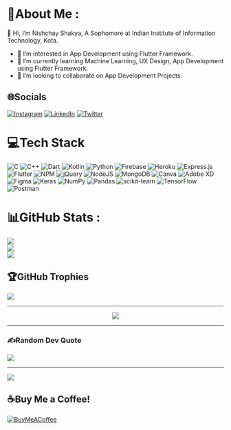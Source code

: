 # 💫About Me :
 👋 Hi, I’m Nishchay Shakya, A Sophomore at Indian Institute of Information Technology, Kota.
- 👀 I’m interested in App Development using Flutter Framework.
- 🌱 I’m currently learning Machine Learning, UX Design, App Development using Flutter Framework.
- 💞️ I’m looking to collaborate on App Development Projects.

## 🌐Socials
[![Instagram](https://img.shields.io/badge/Instagram-%23E4405F.svg?logo=Instagram&logoColor=white)](https://instagram.com/nishchayshakyaa) [![LinkedIn](https://img.shields.io/badge/LinkedIn-%230077B5.svg?logo=linkedin&logoColor=white)](https://linkedin.com/in/nishchayshakya) [![Twitter](https://img.shields.io/badge/Twitter-%231DA1F2.svg?logo=Twitter&logoColor=white)](https://twitter.com/nishchayshakyaa) 

# 💻Tech Stack
![C](https://img.shields.io/badge/c-%2300599C.svg?style=plastic&logo=c&logoColor=white) ![C++](https://img.shields.io/badge/c++-%2300599C.svg?style=plastic&logo=c%2B%2B&logoColor=white) ![Dart](https://img.shields.io/badge/dart-%230175C2.svg?style=plastic&logo=dart&logoColor=white) ![Kotlin](https://img.shields.io/badge/kotlin-%230095D5.svg?style=plastic&logo=kotlin&logoColor=white) ![Python](https://img.shields.io/badge/python-3670A0?style=plastic&logo=python&logoColor=ffdd54) ![Firebase](https://img.shields.io/badge/firebase-%23039BE5.svg?style=plastic&logo=firebase) ![Heroku](https://img.shields.io/badge/heroku-%23430098.svg?style=plastic&logo=heroku&logoColor=white) ![Express.js](https://img.shields.io/badge/express.js-%23404d59.svg?style=plastic&logo=express&logoColor=%2361DAFB) ![Flutter](https://img.shields.io/badge/Flutter-%2302569B.svg?style=plastic&logo=Flutter&logoColor=white) ![NPM](https://img.shields.io/badge/NPM-%23000000.svg?style=plastic&logo=npm&logoColor=white) ![jQuery](https://img.shields.io/badge/jquery-%230769AD.svg?style=plastic&logo=jquery&logoColor=white) ![NodeJS](https://img.shields.io/badge/node.js-6DA55F?style=plastic&logo=node.js&logoColor=white) ![MongoDB](https://img.shields.io/badge/MongoDB-%234ea94b.svg?style=plastic&logo=mongodb&logoColor=white) ![Canva](https://img.shields.io/badge/Canva-%2300C4CC.svg?style=plastic&logo=Canva&logoColor=white) ![Adobe XD](https://img.shields.io/badge/Adobe%20XD-470137?style=plastic&logo=Adobe%20XD&logoColor=#FF61F6) 	![Figma](https://img.shields.io/badge/figma-%23F24E1E.svg?style=plastic&logo=figma&logoColor=white) ![Keras](https://img.shields.io/badge/Keras-%23D00000.svg?style=plastic&logo=Keras&logoColor=white) ![NumPy](https://img.shields.io/badge/numpy-%23013243.svg?style=plastic&logo=numpy&logoColor=white) ![Pandas](https://img.shields.io/badge/pandas-%23150458.svg?style=plastic&logo=pandas&logoColor=white) ![scikit-learn](https://img.shields.io/badge/scikit--learn-%23F7931E.svg?style=plastic&logo=scikit-learn&logoColor=white) ![TensorFlow](https://img.shields.io/badge/TensorFlow-%23FF6F00.svg?style=plastic&logo=TensorFlow&logoColor=white) ![Postman](https://img.shields.io/badge/Postman-FF6C37?style=plastic&logo=postman&logoColor=white)
# 📊GitHub Stats :
![](https://github-readme-stats.vercel.app/api?username=NishchayShakya1&theme=nightowl&hide_border=false&include_all_commits=false&count_private=true)<br/>
![](https://github-readme-streak-stats.herokuapp.com/?user=NishchayShakya1&theme=nightowl&hide_border=false)<br/>
![](https://github-readme-stats.vercel.app/api/top-langs/?username=NishchayShakya1&theme=nightowl&hide_border=false&include_all_commits=false&count_private=true&layout=compact)

## 🏆GitHub Trophies
![](https://github-profile-trophy.vercel.app/?username=NishchayShakya1&theme=discord&no-frame=false&no-bg=false&margin-w=4)

<hr>
<p align="center">
    <a href="https://github.com/NishchayShakya1/">
    <img align="center" src="https://activity-graph.herokuapp.com/graph?username=NishchayShakya1&theme=dracula" />
  </a>
</p>
<hr>

### ✍️Random Dev Quote
![](https://quotes-github-readme.vercel.app/api?type=vetical&theme=radical)

<!-- ### 😂Random Dev Meme
<img src="https://random-memer.herokuapp.com/" width="512px"/> -->

---
[![](https://visitcount.itsvg.in/api?id=NishchayShakya1&icon=8&color=3)](https://visitcount.itsvg.in)

  ## ☕Buy Me a Coffee!
  [![BuyMeACoffee](https://img.shields.io/badge/Buy%20Me%20a%20Coffee-ffdd00?style=for-the-badge&logo=buy-me-a-coffee&logoColor=black)](https://buymeacoffee.com/nishchayshakya) 
 

  <!-- Proudly created with GPRM ( https://gprm.itsvg.in ) -->
  
    
<!---
NishchayShakya1/NishchayShakya1 is a ✨ special ✨ repository because its `README.md` (this file) appears on your GitHub profile.
You can click the Preview link to take a look at your changes.
--->
